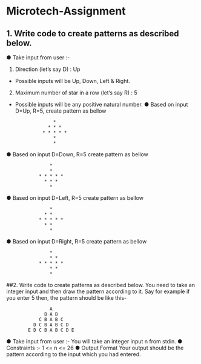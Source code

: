 # Microtech-Assignment

## 1. Write code to create patterns as described below.
● Take input from user :-
1. Direction (let’s say D) : Up
- Possible inputs will be Up, Down, Left & Right.
2. Maximum number of star in a row (let’s say R) : 5
- Possible inputs will be any positive natural number.
● Based on input D=Up, R=5, create pattern as bellow

                    *
                  * * *
                * * * * *
                    *
                    *

● Based on input D=Down, R=5 create pattern as bellow

                    *
                    *
                * * * * *
                  * * *
                    *

● Based on input D=Left, R=5 create pattern as bellow


                    *
                  * *
                * * * * *
                  * *
                    *


● Based on input D=Right, R=5 create pattern as bellow


                    *
                    * *
                * * * * *
                    * *
                    *


 ##2. Write code to create patterns as described below.
You need to take an integer input and then draw the pattern according to it. Say for example
if you enter 5 then, the pattern should be like this-


                    A
                  B A B
                C B A B C
              D C B A B C D
            E D C B A B C D E
            

● Take input from user :-
You will take an integer input n from stdin.
● Constraints :-
1 <= n <= 26
● Output Format
Your output should be the pattern according to the input which you had entered.
